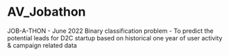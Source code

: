 # AV_Jobathon
JOB-A-THON - June 2022
Binary classification problem - To predict the potential leads for D2C startup based on historical one year of user activity & campaign related data
